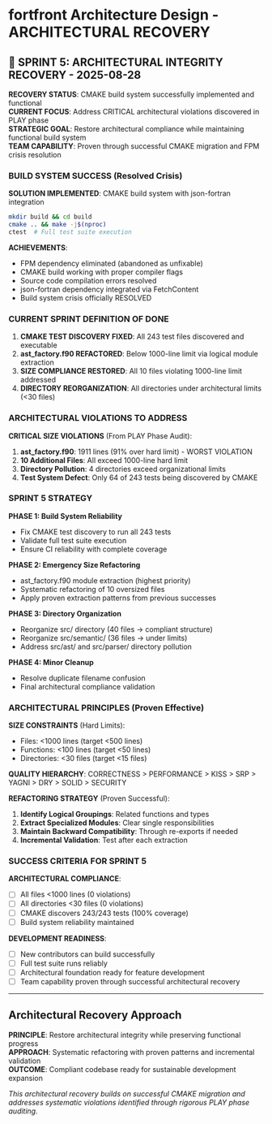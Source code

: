 # fortfront Architecture Design - ARCHITECTURAL RECOVERY

## 🚀 SPRINT 5: ARCHITECTURAL INTEGRITY RECOVERY - 2025-08-28

**RECOVERY STATUS**: CMAKE build system successfully implemented and functional  
**CURRENT FOCUS**: Address CRITICAL architectural violations discovered in PLAY phase  
**STRATEGIC GOAL**: Restore architectural compliance while maintaining functional build system  
**TEAM CAPABILITY**: Proven through successful CMAKE migration and FPM crisis resolution

### BUILD SYSTEM SUCCESS (Resolved Crisis)

**SOLUTION IMPLEMENTED**: CMAKE build system with json-fortran integration
```bash
mkdir build && cd build
cmake .. && make -j$(nproc)
ctest  # Full test suite execution
```

**ACHIEVEMENTS**:
- FPM dependency eliminated (abandoned as unfixable)
- CMAKE build working with proper compiler flags
- Source code compilation errors resolved
- json-fortran dependency integrated via FetchContent
- Build system crisis officially RESOLVED

### CURRENT SPRINT DEFINITION OF DONE

1. **CMAKE TEST DISCOVERY FIXED**: All 243 test files discovered and executable
2. **ast_factory.f90 REFACTORED**: Below 1000-line limit via logical module extraction  
3. **SIZE COMPLIANCE RESTORED**: All 10 files violating 1000-line limit addressed
4. **DIRECTORY REORGANIZATION**: All directories under architectural limits (<30 files)

### ARCHITECTURAL VIOLATIONS TO ADDRESS

**CRITICAL SIZE VIOLATIONS** (From PLAY Phase Audit):
1. **ast_factory.f90**: 1911 lines (91% over hard limit) - WORST VIOLATION
2. **10 Additional Files**: All exceed 1000-line hard limit
3. **Directory Pollution**: 4 directories exceed organizational limits
4. **Test System Defect**: Only 64 of 243 tests being discovered by CMAKE

### SPRINT 5 STRATEGY

**PHASE 1: Build System Reliability**
- Fix CMAKE test discovery to run all 243 tests
- Validate full test suite execution
- Ensure CI reliability with complete coverage

**PHASE 2: Emergency Size Refactoring**  
- ast_factory.f90 module extraction (highest priority)
- Systematic refactoring of 10 oversized files
- Apply proven extraction patterns from previous successes

**PHASE 3: Directory Organization**
- Reorganize src/ directory (40 files → compliant structure)
- Reorganize src/semantic/ (36 files → under limits)
- Address src/ast/ and src/parser/ directory pollution

**PHASE 4: Minor Cleanup**
- Resolve duplicate filename confusion
- Final architectural compliance validation

### ARCHITECTURAL PRINCIPLES (Proven Effective)

**SIZE CONSTRAINTS** (Hard Limits):
- Files: <1000 lines (target <500 lines)
- Functions: <100 lines (target <50 lines)  
- Directories: <30 files (target <15 files)

**QUALITY HIERARCHY**:
CORRECTNESS > PERFORMANCE > KISS > SRP > YAGNI > DRY > SOLID > SECURITY

**REFACTORING STRATEGY** (Proven Successful):
1. **Identify Logical Groupings**: Related functions and types
2. **Extract Specialized Modules**: Clear single responsibilities
3. **Maintain Backward Compatibility**: Through re-exports if needed
4. **Incremental Validation**: Test after each extraction

### SUCCESS CRITERIA FOR SPRINT 5

**ARCHITECTURAL COMPLIANCE**:
- [ ] All files <1000 lines (0 violations)
- [ ] All directories <30 files (0 violations)  
- [ ] CMAKE discovers 243/243 tests (100% coverage)
- [ ] Build system reliability maintained

**DEVELOPMENT READINESS**:
- [ ] New contributors can build successfully
- [ ] Full test suite runs reliably
- [ ] Architectural foundation ready for feature development
- [ ] Team capability proven through successful architectural recovery

---

## Architectural Recovery Approach

**PRINCIPLE**: Restore architectural integrity while preserving functional progress  
**APPROACH**: Systematic refactoring with proven patterns and incremental validation  
**OUTCOME**: Compliant codebase ready for sustainable development expansion

*This architectural recovery builds on successful CMAKE migration and addresses systematic violations identified through rigorous PLAY phase auditing.*